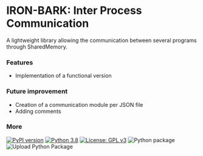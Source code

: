 # IRON-BARK: Inter Process Communication
A lightweight library allowing the communication between several programs through SharedMemory.

### Features
* Implementation of a functional version

### Future improvement
* Creation of a communication module per JSON file
* Adding comments

### More
[![PyPI version](https://badge.fury.io/py/IRON.svg)](https://badge.fury.io/py/IRON)
[![Python 3.8](https://img.shields.io/badge/python-3.8-blue.svg)](https://www.python.org/downloads/release/python-380/)
[![License: GPL v3](https://img.shields.io/badge/License-GPL%20v3-blue.svg)](http://www.gnu.org/licenses/gpl-3.0)
![Python package](https://github.com/Zentetsu/IRON/workflows/Python%20package/badge.svg?branch=master)
![Upload Python Package](https://github.com/Zentetsu/IRON/workflows/Upload%20Python%20Package/badge.svg?branch=release)
